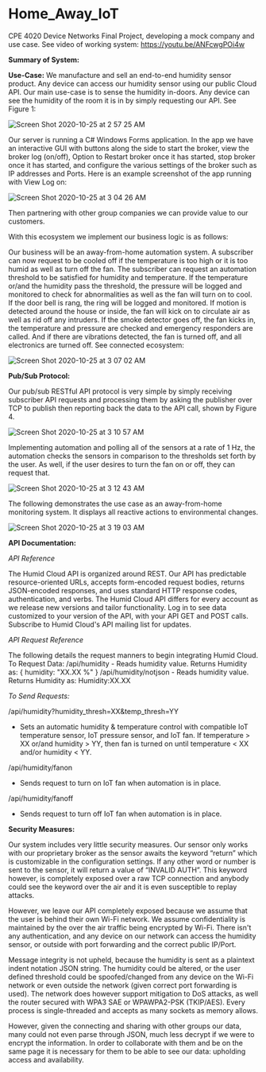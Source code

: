 # Home_Away_IoT
CPE 4020 Device Networks Final Project, developing a mock company and use case. 
See video of working system: https://youtu.be/ANFcwgPOi4w 


**Summary of System:**

**Use-Case:** 
We manufacture and sell an end-to-end humidity sensor product. Any device can access our humidity sensor using our public Cloud API. Our main use-case is to sense the humidity in-doors. Any device can see the humidity of the room it is in by simply requesting our API. See Figure 1:

![Screen Shot 2020-10-25 at 2 57 25 AM](https://user-images.githubusercontent.com/63037678/97100805-db371a80-166d-11eb-9350-f75d9bbf2cee.png)

                  
Our server is running a C# Windows Forms application. In the app we have an interactive GUI with buttons along the side to start the broker, view the broker log (on/off), Option to Restart broker once it has started, stop broker once it has started, and configure the various settings of the broker such as IP addresses and Ports. Here is an example screenshot of the app running with View Log on:
 
![Screen Shot 2020-10-25 at 3 04 26 AM](https://user-images.githubusercontent.com/63037678/97100889-cdce6000-166e-11eb-9552-4fed0494c6e8.png)

Then partnering with other group companies we can provide value to our customers. 

With this ecosystem we implement our business logic is as follows:

Our business will be an away-from-home automation system. A subscriber can now request to be cooled off if the temperature is too high or it is too humid as well as turn off the fan. The subscriber can request an automation threshold to be satisfied for humidity and temperature. If the temperature or/and the humidity pass the threshold, the pressure will be logged and monitored to check for abnormalities as well as the fan will turn on to cool. If the door bell is rang, the ring will be logged and monitored. If motion is detected around the house or inside, the fan will kick on to circulate air as well as rid off any intruders. If the smoke detector goes off, the fan kicks in, the temperature and pressure are checked and emergency responders are called. And if there are vibrations detected, the fan is turned off, and all electronics are turned off. See connected ecosystem:

![Screen Shot 2020-10-25 at 3 07 02 AM](https://user-images.githubusercontent.com/63037678/97100929-2998e900-166f-11eb-8ec1-0a2bafc3781a.png)


**Pub/Sub Protocol:**

Our pub/sub RESTful API protocol is very simple by simply receiving subscriber API requests and processing them by asking the publisher over TCP to publish then reporting back the data to the API call, shown by Figure 4.

![Screen Shot 2020-10-25 at 3 10 57 AM](https://user-images.githubusercontent.com/63037678/97100977-b774d400-166f-11eb-8771-700f7d670016.png)


Implementing automation and polling all of the sensors at a rate of 1 Hz, the automation checks the sensors in comparison to the thresholds set forth by the user. As well, if the user desires to turn the fan on or off, they can request that.

![Screen Shot 2020-10-25 at 3 12 43 AM](https://user-images.githubusercontent.com/63037678/97101082-a2e50b80-1670-11eb-81eb-446dcf8d7dc1.png)


The following demonstrates the use case as an away-from-home monitoring system. It displays all reactive actions to environmental changes.

![Screen Shot 2020-10-25 at 3 19 03 AM](https://user-images.githubusercontent.com/63037678/97101165-72ea3800-1671-11eb-882e-f276fc981bdc.png)




**API Documentation:**


_API Reference_

The Humid Cloud API is organized around REST. Our API has predictable resource-oriented URLs, accepts form-encoded request bodies, returns JSON-encoded responses, and uses standard HTTP response codes, authentication, and verbs.
The Humid Cloud API differs for every account as we release new versions and tailor functionality. Log in to see data customized to your version of the API, with your API GET and POST calls.
Subscribe to Humid Cloud's API mailing list for updates.
  
_API Request Reference_

The following details the request manners to begin integrating Humid Cloud.
To Request Data:
/api/humidity - Reads humidity value.
Returns Humidity as:
{
humidity: "XX.XX %"
}
	/api/humidity/notjson - Reads humidity value.
Returns Humidity as:
Humidity:XX.XX

_To Send Requests:_

/api/humidity?humidity_thresh=XX&temp_thresh=YY
- Sets an automatic humidity & temperature control with compatible IoT temperature sensor, IoT pressure sensor, and IoT fan. If temperature > XX or/and humidity > YY, then fan is turned on until temperature < XX and/or humidity < YY.

/api/humidity/fanon
- Sends request to turn on IoT fan when automation is in place.

/api/humidity/fanoff
- Sends request to turn off IoT fan when automation is in place.




**Security Measures:**

Our system includes very little security measures. Our sensor only works with our proprietary broker as the sensor awaits the keyword “return” which is customizable in the configuration settings. If any other word or number is sent to the sensor, it will return a value of “INVALID AUTH”. This keyword however, is completely exposed over a raw TCP connection and anybody could see the keyword over the air and it is even susceptible to replay attacks.

 However, we leave our API completely exposed because we assume that the user is behind their own Wi-Fi network. We assume confidentiality is maintained by the over the air traffic being encrypted by Wi-Fi. There isn't any authentication, and any device on our network can access the humidity sensor, or outside with port forwarding and the correct public IP/Port. 

Message integrity is not upheld, because the humidity is sent as a plaintext indent notation JSON string. The humidity could be altered, or the user defined threshold could be spoofed/changed from any device on the Wi-Fi network or even outside the network (given correct port forwarding is used). The network does however support mitigation to DoS attacks, as well the router secured with WPA3 SAE or WPAWPA2-PSK (TKIP/AES). Every process is single-threaded and accepts as many sockets as memory allows. 

However, given the connecting and sharing with other groups our data, many could not even parse through JSON, much less decrypt if we were to encrypt the information. In order to collaborate with them and be on the same page it is necessary for them to be able to see our data: upholding access and availability.






